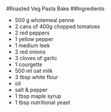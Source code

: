 #Roasted Veg Pasta Bake
##Ingredients
 - 500 g wholemeal penne
 - 2 cans of 400g chopped tomatoes
 - 2 red peppers
 - 1 yellow pepper
 - 1 medium leek
 - 2 red onions
 - 3 cloves of garlic
 - 1 courgette
 - 500 ml oat milk
 - 3 tbsp white flour
 - oil
 - salt & pepper
 - 1 tbsp maple syrup
 - 1 tbsp nutritional yeast